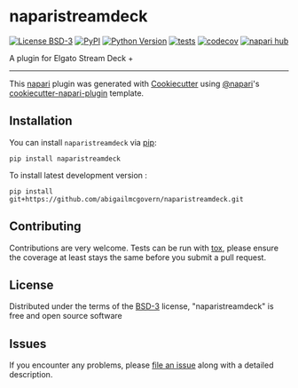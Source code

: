 # naparistreamdeck

[![License BSD-3](https://img.shields.io/pypi/l/naparistreamdeck.svg?color=green)](https://github.com/abigailmcgovern/naparistreamdeck/raw/main/LICENSE)
[![PyPI](https://img.shields.io/pypi/v/naparistreamdeck.svg?color=green)](https://pypi.org/project/naparistreamdeck)
[![Python Version](https://img.shields.io/pypi/pyversions/naparistreamdeck.svg?color=green)](https://python.org)
[![tests](https://github.com/abigailmcgovern/naparistreamdeck/workflows/tests/badge.svg)](https://github.com/abigailmcgovern/naparistreamdeck/actions)
[![codecov](https://codecov.io/gh/abigailmcgovern/naparistreamdeck/branch/main/graph/badge.svg)](https://codecov.io/gh/abigailmcgovern/naparistreamdeck)
[![napari hub](https://img.shields.io/endpoint?url=https://api.napari-hub.org/shields/naparistreamdeck)](https://napari-hub.org/plugins/naparistreamdeck)

A plugin for Elgato Stream Deck +

----------------------------------

This [napari] plugin was generated with [Cookiecutter] using [@napari]'s [cookiecutter-napari-plugin] template.

<!--
Don't miss the full getting started guide to set up your new package:
https://github.com/napari/cookiecutter-napari-plugin#getting-started

and review the napari docs for plugin developers:
https://napari.org/stable/plugins/index.html
-->

## Installation

You can install `naparistreamdeck` via [pip]:

    pip install naparistreamdeck



To install latest development version :

    pip install git+https://github.com/abigailmcgovern/naparistreamdeck.git


## Contributing

Contributions are very welcome. Tests can be run with [tox], please ensure
the coverage at least stays the same before you submit a pull request.

## License

Distributed under the terms of the [BSD-3] license,
"naparistreamdeck" is free and open source software

## Issues

If you encounter any problems, please [file an issue] along with a detailed description.

[napari]: https://github.com/napari/napari
[Cookiecutter]: https://github.com/audreyr/cookiecutter
[@napari]: https://github.com/napari
[MIT]: http://opensource.org/licenses/MIT
[BSD-3]: http://opensource.org/licenses/BSD-3-Clause
[GNU GPL v3.0]: http://www.gnu.org/licenses/gpl-3.0.txt
[GNU LGPL v3.0]: http://www.gnu.org/licenses/lgpl-3.0.txt
[Apache Software License 2.0]: http://www.apache.org/licenses/LICENSE-2.0
[Mozilla Public License 2.0]: https://www.mozilla.org/media/MPL/2.0/index.txt
[cookiecutter-napari-plugin]: https://github.com/napari/cookiecutter-napari-plugin

[file an issue]: https://github.com/abigailmcgovern/naparistreamdeck/issues

[napari]: https://github.com/napari/napari
[tox]: https://tox.readthedocs.io/en/latest/
[pip]: https://pypi.org/project/pip/
[PyPI]: https://pypi.org/
